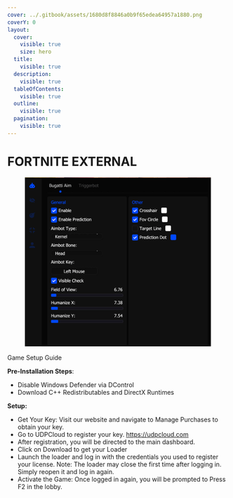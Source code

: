 ```yaml
---
cover: ../.gitbook/assets/1680d8f8846a0b9f65edea64957a1880.png
coverY: 0
layout:
  cover:
    visible: true
    size: hero
  title:
    visible: true
  description:
    visible: true
  tableOfContents:
    visible: true
  outline:
    visible: true
  pagination:
    visible: true
---
```


# FORTNITE EXTERNAL

<figure><img src="../.gitbook/assets/fortnitexternal gif.gif" alt=""><figcaption></figcaption></figure>

Game Setup Guide

**Pre-Installation Steps**:

* Disable Windows Defender via DControl
* Download C++ Redistributables and DirectX Runtimes

**Setup:**

* Get Your Key: Visit our website and navigate to Manage Purchases to obtain your key.
* Go to UDPCloud to register your key. https://udpcloud.com
* After registration, you will be directed to the main dashboard.
* Click on Download to get your Loader
* Launch the loader and log in with the credentials you used to register your license. Note: The loader may close the first time after logging in. Simply reopen it and log in again.
* Activate the Game: Once logged in again, you will be prompted to Press F2 in the lobby.
